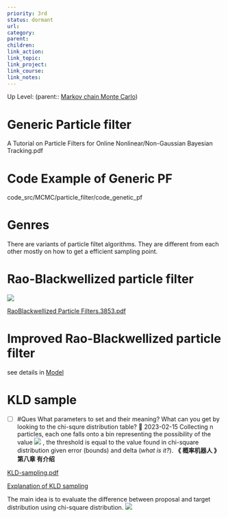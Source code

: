 ```yaml
---
priority: 3rd
status: dormant
url: 
category: 
parent: 
children: 
link_action: 
link_topic: 
link_project: 
link_course: 
link_notes: 
---
```

Up Level: (parent:: [Markov chain Monte Carlo](Markov%20chain%20Monte%20Carlo.md))


# Generic Particle filter

A Tutorial on Particle Filters for Online Nonlinear/Non-Gaussian Bayesian Tracking.pdf

# Code Example of Generic PF

code_src/MCMC/particle_filter/code_genetic_pf
 
# Genres

There are variants of particle filtet algorithms. They are different from each other mostly on how to get a efficient sampling point.

# Rao-Blackwellized particle filter

![](Particle%20Filter/image-20230214134355087.png)

[RaoBlackwellized Particle Filters.3853.pdf](Gmapping/RaoBlackwellized%20Particle%20Filters.3853.pdf)

# Improved Rao-Blackwellized particle filter

see details in [Model](Gmapping.md#Model)

# KLD sample

- [ ] #Ques What parameters to set and their meaning? What can you get by looking to the chi-squre distribution table? 🛫 2023-02-15 
      Collecting n particles, each one falls onto a bin representing the possibility of the value ![](Particle%20Filter/image-20230215183708587.png) , the threshold is equal to the value found in chi-square distribution given error (bounds) and delta (_what is it?_). 
      __《 概率机器人 》第八章 有介绍__

[KLD-sampling.pdf](Particle%20Filter/KLD_Sampling_in_Localization.pdf)

[Explanation of KLD sampling](https://blog.csdn.net/weixin_42530239/article/details/96501814)

The main idea is to evaluate the difference between proposal and target distribution using chi-square distribution.
![](Particle%20Filter/image-20230215182301615.png)


